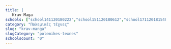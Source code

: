 ```yaml
---
title: |
   Krav Maga
schools: ["school141120180222","school151120180612","school171120181548","school231120180320","school151120180236","school141120181505","school141120181003","school141120180403","school241120182022"]
category: "Πολεμικές τέχνες"
slug: "krav-manga"
slugCategory: "polemikes-texnes"
schoolscount: "0"
---
```


